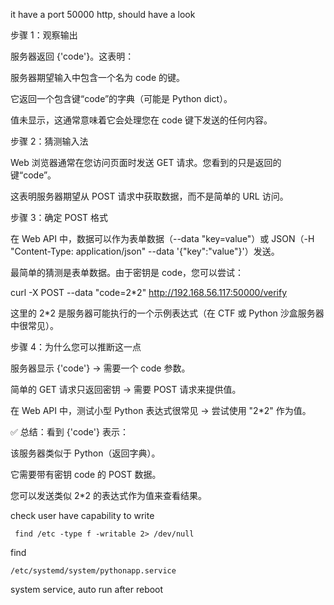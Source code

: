 
it have a port 50000 http, should have a look

步骤 1：观察输出

服务器返回 {'code'}。这表明：

服务器期望输入中包含一个名为 code 的键。

它返回一个包含键“code”的字典（可能是 Python dict）。

值未显示，这通常意味着它会处理您在 code 键下发送的任何内容。

步骤 2：猜测输入法

Web 浏览器通常在您访问页面时发送 GET 请求。您看到的只是返回的键“code”。

这表明服务器期望从 POST 请求中获取数据，而不是简单的 URL 访问。

步骤 3：确定 POST 格式

在 Web API 中，数据可以作为表单数据（--data "key=value"）或 JSON（-H "Content-Type: application/json" --data '{"key":"value"}'）发送。

最简单的猜测是表单数据。由于密钥是 code，您可以尝试：

curl -X POST --data "code=2*2" http://192.168.56.117:50000/verify

这里的 2*2 是服务器可能执行的一个示例表达式（在 CTF 或 Python 沙盒服务器中很常见）。

步骤 4：为什么您可以推断这一点

服务器显示 {'code'} → 需要一个 code 参数。

简单的 GET 请求只返回密钥 → 需要 POST 请求来提供值。

在 Web API 中，测试小型 Python 表达式很常见 → 尝试使用 "2*2" 作为值。

✅ 总结：看到 {'code'} 表示：

该服务器类似于 Python（返回字典）。

它需要带有密钥 code 的 POST 数据。

您可以发送类似 2*2 的表达式作为值来查看结果。



check user have capability to write
```
 find /etc -type f -writable 2> /dev/null
```

find
```
/etc/systemd/system/pythonapp.service
```

system service, auto run after reboot
